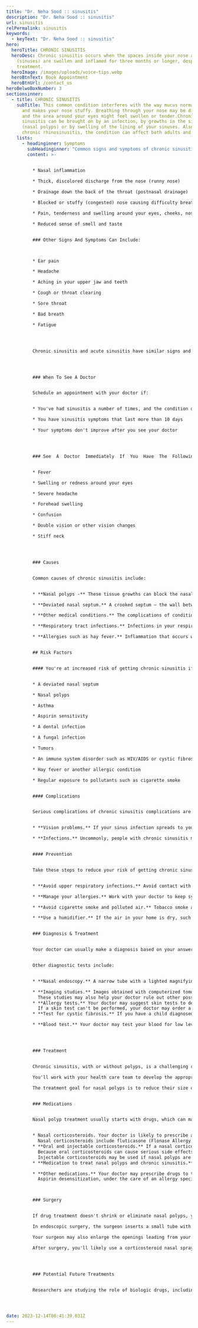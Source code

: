 ```yaml
---
title: "Dr. Neha Sood :: sinusitis"
description: "Dr. Neha Sood :: sinusitis"
url: sinusitis
relPermalink: sinusitis
keywords:
  - keyText: "Dr. Neha Sood :: sinusitis"
hero:
  heroTitle: CHRONIC SINUSITIS
  heroDesc: Chronic sinusitis occurs when the spaces inside your nose and head
    (sinuses) are swollen and inflamed for three months or longer, despite
    treatment.
  heroImage: /images/uploads/voice-tips.webp
  heroBtnText: Book Appointment
  heroBtnUrl: /contact_us
heroBelwoBoxNumber: 3
sectionsinner:
  - title: CHRONIC SINUSITIS
    subTitle: This common condition interferes with the way mucus normally drains,
      and makes your nose stuffy. Breathing through your nose may be difficult,
      and the area around your eyes might feel swollen or tender.Chronic
      sinusitis can be brought on by an infection, by growths in the sinuses
      (nasal polyps) or by swelling of the lining of your sinuses. Also called
      chronic rhinosinusitis, the condition can affect both adults and children.
    lists:
      - headinginner: Symptoms
        subHeadinginner: "Common signs and symptoms of chronic sinusitis include:"
        content: >-
          

          * Nasal inflammation

          * Thick, discolored discharge from the nose (runny nose)

          * Drainage down the back of the throat (postnasal drainage)

          * Blocked or stuffy (congested) nose causing difficulty breathing through your nose

          * Pain, tenderness and swelling around your eyes, cheeks, nose or forehead

          * Reduced sense of smell and taste


          ### Other Signs And Symptoms Can Include:



          * Ear pain

          * Headache

          * Aching in your upper jaw and teeth

          * Cough or throat clearing

          * Sore throat

          * Bad breath

          * Fatigue




          Chronic sinusitis and acute sinusitis have similar signs and symptoms. But acute sinusitis is a temporary infection of the sinuses often associated with a cold. The signs and symptoms of chronic sinusitis last at least 12 weeks, but you may have several episodes of acute sinusitis before developing chronic sinusitis. Fever isn't a common sign of chronic sinusitis, but you might have one with acute sinusitis.




          ### When To See A Doctor


          Schedule an appointment with your doctor if:


          * You've had sinusitis a number of times, and the condition doesn't respond to treatment

          * You have sinusitis symptoms that last more than 10 days

          * Your symptoms don't improve after you see your doctor




          ### See  A  Doctor  Immediately  If  You  Have  The  Following  Signs  or  Symptoms,  Which  Could Indicate  a  Serious  Infection:


          * Fever

          * Swelling or redness around your eyes

          * Severe headache

          * Forehead swelling

          * Confusion

          * Double vision or other vision changes

          * Stiff neck




          ### Causes


          Common causes of chronic sinusitis include:


          * **Nasal polyps -** These tissue growths can block the nasal passages or sinuses.

          * **Deviated nasal septum.** A crooked septum — the wall between the nostrils — may restrict or block sinus passages, making the symptoms of sinusitis worse.

          * **Other medical conditions.** The complications of conditions such as cystic fibrosis, HIV and other immune system-related diseases can lead to nasal blockage.

          * **Respiratory tract infections.** Infections in your respiratory tract — most commonly colds — can inflame and thicken your sinus membranes and block mucus drainage. These infections can be caused by viruses or bacteria.

          * **Allergies such as hay fever.** Inflammation that occurs with allergies can block your sinuses.


          ## Risk Factors


          #### You're at increased risk of getting chronic sinusitis if you have:


          * A deviated nasal septum

          * Nasal polyps

          * Asthma

          * Aspirin sensitivity

          * A dental infection

          * A fungal infection

          * Tumors

          * An immune system disorder such as HIV/AIDS or cystic fibrosis

          * Hay fever or another allergic condition

          * Regular exposure to pollutants such as cigarette smoke


          #### Complications


          Serious complications of chronic sinusitis complications are rare, but may include:


          * **Vision problems.** If your sinus infection spreads to your eye socket, it can cause reduced vision or possibly blindness that can be permanent.

          * **Infections.** Uncommonly, people with chronic sinusitis may develop inflammation of the membranes and fluid surrounding the brain and spinal cord (meningitis), an infection in the bones, or a serious skin infection.


          #### Prevention


          Take these steps to reduce your risk of getting chronic sinusitis:


          * **Avoid upper respiratory infections.** Avoid contact with people who have colds or who are sick with other infections. Wash your hands frequently with soap and water, especially before meals.

          * **Manage your allergies.** Work with your doctor to keep symptoms under control. Avoid exposure to things you're allergic to whenever possible.

          * **Avoid cigarette smoke and polluted air.** Tobacco smoke and air contaminants can irritate and inflame your lungs and nasal passages.

          * **Use a humidifier.** If the air in your home is dry, such as it is if you have forced hot air heat, adding moisture to the air may help prevent sinusitis. Be sure to keep the humidifier clean and free of mold with regular, thorough cleaning.


          ### Diagnosis & Treatment


          Your doctor can usually make a diagnosis based on your answers to questions about your symptoms, a general physical exam and an examination of your nose. Polyps may be visible with the aid of a simple lighted instrument.


          Other diagnostic tests include:


          * **Nasal endoscopy.** A narrow tube with a lighted magnifying lens or tiny camera (nasal endoscope) enables your doctor to perform a detailed examination inside your nose and sinuses.

          * **Imaging studies.** Images obtained with computerized tomography (CT) can help your doctor pinpoint the size and location of polyps in deeper areas of your sinuses and evaluate the extent of swelling and irritation (inflammation).\
            These studies may also help your doctor rule out other possible blockages in your nasal cavity, such as structural abnormalities or another type of cancerous or noncancerous growth.
          * **Allergy tests.** Your doctor may suggest skin tests to determine if allergies are contributing to chronic inflammation. With a skin prick test, tiny drops of allergy-causing agents (allergens) are pricked into the skin of your forearm or upper back. Your doctor or nurse then observes your skin for signs of allergic reactions.\
            If a skin test can't be performed, your doctor may order a blood test that screens for specific antibodies to various allergens.
          * **Test for cystic fibrosis.** If you have a child diagnosed with nasal polyps, your doctor may suggest testing for cystic fibrosis, an inherited condition affecting the glands that produce mucus, tears, sweat, saliva and digestive juices. The standard diagnostic test for cystic fibrosis is a noninvasive sweat test, which determines whether your child's perspiration is saltier than most people's sweat is.

          * **Blood test.** Your doctor may test your blood for low levels of vitamin D, which are associated with nasal polyps.




          ### Treatment


          Chronic sinusitis, with or without polyps, is a challenging condition to clear up completely.\

          You'll work with your health care team to develop the appropriate long-term treatment plan to manage your symptoms and to treat factors, such as allergies, that may contribute to chronic swelling (inflammation).\

          The treatment goal for nasal polyps is to reduce their size or eliminate them. Medications are usually the first approach. Surgery may sometimes be needed, but it may not provide a permanent solution because polyps tend to recur.


          ### Medications


          Nasal polyp treatment usually starts with drugs, which can make even large polyps shrink or disappear. Drug treatments may include:


          * Nasal corticosteroids. Your doctor is likely to prescribe a corticosteroid nasal spray to reduce swelling and irritation. This treatment may shrink the polyps or eliminate them completely.\
            Nasal corticosteroids include fluticasone (Flonase Allergy Relief, Flovent HFA, Xhance), budesonide (Rhinocort), mometasone (Nasonex, Asmanex HFA), triamcinolone (Nasacort Allergy 24HR), beclomethasone (Beconase AQ, Qvar Redihaler, Qnasl) and ciclesonide (Omnaris, Alvesco, Zetonna).
          * **Oral and injectable corticosteroids.** If a nasal corticosteroid isn't effective, your doctor may prescribe an oral corticosteroid, such as prednisone, either alone or in combination with a nasal spray.\
            Because oral corticosteroids can cause serious side effects, you usually take them only for a limited period.\
            Injectable corticosteroids may be used if nasal polyps are severe.
          * **Medication to treat nasal polyps and chronic sinusitis.** If you have nasal polyps and chronic sinusitis, your doctor may give you an injection of a medication called dupilumab (Dupixent) to treat your condition. This medication may reduce the size of the nasal polyps and lessen congestion.

          * **Other medications.** Your doctor may prescribe drugs to treat conditions that contribute to long-term swelling in your sinuses or nasal passages. These may include antihistamines to treat allergies and antibiotics to treat a chronic or recurring infection.\
            Aspirin desensitization, under the care of an allergy specialist with experience in desensitization, may benefit some patients with nasal polyps and aspirin sensitivity. The treatment involves gradually increasing the amount of aspirin you take while under a doctor's care in a hospital or clinic to help your body tolerate taking aspirin long term.



          ### Surgery


          If drug treatment doesn't shrink or eliminate nasal polyps, you may need endoscopic surgery to remove polyps and to correct problems with your sinuses that make them prone to inflammation and the development of polyps.\

          In endoscopic surgery, the surgeon inserts a small tube with a lighted magnifying lens or tiny camera (endoscope) into your nostrils and guides it into your sinus cavities. He or she uses tiny instruments to remove polyps and other substances that block the flow of fluids from your sinuses.\

          Your surgeon may also enlarge the openings leading from your sinuses to your nasal passages. Endoscopic surgery is usually performed as an outpatient procedure.\

          After surgery, you'll likely use a corticosteroid nasal spray to help prevent the recurrence of nasal polyps. Your doctor may also recommend the use of a saltwater (saline) rinse to promote healing after surgery.




          ### Potential Future Treatments


          Researchers are studying the role of biologic drugs, including medications that treat severe asthma, in helping reduce nasal polyps and relieve symptoms. Biologics work by targeting specific cells or proteins to reduce irritation and swelling. Early research suggests that the drugs may become options for people whose nasal polyps don't respond to corticosteroids or surgery.




date: 2023-12-14T06:41:39.031Z
---
```

